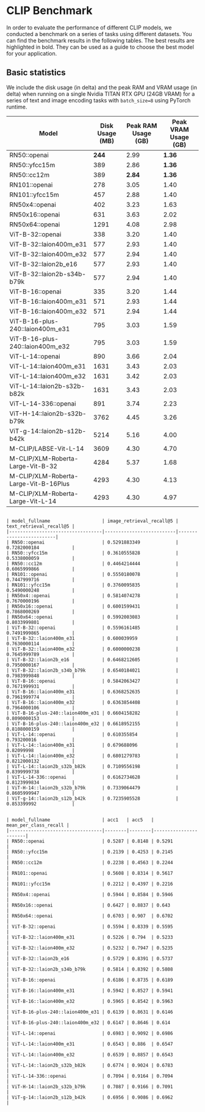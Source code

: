 # CLIP Benchmark

In order to evaluate the performance of different CLIP models, we conducted a benchmark on a series of tasks using different datasets. You can find the benchmark results in the following tables. The best results are highlighted in bold. They can be used as a guide to choose the best model for your application.


## Basic statistics

We include the disk usage (in delta) and the peak RAM and VRAM usage (in delta) when running on a single Nvidia TITAN RTX GPU (24GB VRAM) for a series of text and image encoding tasks with `batch_size=8` using PyTorch runtime.

| Model                                 | Disk Usage (MB) | Peak RAM Usage (GB) | Peak VRAM Usage (GB) |
|---------------------------------------|-----------------|---------------------|----------------------|
| RN50::openai                          | **244**         | 2.99                | **1.36**             |
| RN50::yfcc15m                         | 389             | 2.86                | **1.36**             |
| RN50::cc12m                           | 389             | **2.84**            | **1.36**             |
| RN101::openai                         | 278             | 3.05                | 1.40                 |
| RN101::yfcc15m                        | 457             | 2.88                | 1.40                 |
| RN50x4::openai                        | 402             | 3.23                | 1.63                 |
| RN50x16::openai                       | 631             | 3.63                | 2.02                 |
| RN50x64::openai                       | 1291            | 4.08                | 2.98                 |
| ViT-B-32::openai                      | 338             | 3.20                | 1.40                 |
| ViT-B-32::laion400m_e31               | 577             | 2.93                | 1.40                 |
| ViT-B-32::laion400m_e32               | 577             | 2.94                | 1.40                 |
| ViT-B-32::laion2b_e16                 | 577             | 2.93                | 1.40                 |
| ViT-B-32::laion2b-s34b-b79k           | 577             | 2.94                | 1.40                 |
| ViT-B-16::openai                      | 335             | 3.20                | 1.44                 |
| ViT-B-16::laion400m_e31               | 571             | 2.93                | 1.44                 |
| ViT-B-16::laion400m_e32               | 571             | 2.94                | 1.44                 |
| ViT-B-16-plus-240::laion400m_e31      | 795             | 3.03                | 1.59                 |
| ViT-B-16-plus-240::laion400m_e32      | 795             | 3.03                | 1.59                 |
| ViT-L-14::openai                      | 890             | 3.66                | 2.04                 |
| ViT-L-14::laion400m_e31               | 1631            | 3.43                | 2.03                 |
| ViT-L-14::laion400m_e32               | 1631            | 3.42                | 2.03                 |
| ViT-L-14::laion2b-s32b-b82k           | 1631            | 3.43                | 2.03                 |
| ViT-L-14-336::openai                  | 891             | 3.74                | 2.23                 |
| ViT-H-14::laion2b-s32b-b79k           | 3762            | 4.45                | 3.26                 |
| ViT-g-14::laion2b-s12b-b42k           | 5214            | 5.16                | 4.00                 |
| M-CLIP/LABSE-Vit-L-14                 | 3609            | 4.30                | 4.70                 |
| M-CLIP/XLM-Roberta-Large-Vit-B-32     | 4284            | 5.37                | 1.68                 |
| M-CLIP/XLM-Roberta-Large-Vit-B-16Plus | 4293            | 4.30                | 4.13                 |
| M-CLIP/XLM-Roberta-Large-Vit-L-14     | 4293            | 4.30                | 4.97                 |
 

````{dropdown} Zero-shot retrieval: MS COCO Captions

| model_fullname                   | image_retrieval_recall@5 | text_retrieval_recall@5 |
|----------------------------------|--------------------------|-------------------------|
| RN50::openai                     | 0.5291883349             | 0.7282000184            |
| RN50::yfcc15m                    | 0.3610555828             | 0.5338000059            |
| RN50::cc12m                      | 0.4464214444             | 0.6065999866            |
| RN101::openai                    | 0.5550180078             | 0.7447999716            |
| RN101::yfcc15m                   | 0.3760095835             | 0.5490000248            |
| RN50x4::openai                   | 0.5814074278             | 0.7670000196            |
| RN50x16::openai                  | 0.6001599431             | 0.7868000269            |
| RN50x64::openai                  | 0.5992003083             | 0.8033999801            |
| ViT-B-32::openai                 | 0.5596161485             | 0.7491999865            |
| ViT-B-32::laion400m_e31          | 0.600039959              | 0.7630000114            |
| ViT-B-32::laion400m_e32          | 0.6000000238             | 0.7645999789            |
| ViT-B-32::laion2b_e16            | 0.6468212605             | 0.7950000167            |
| ViT-B-32::laion2b_s34b_b79k      | 0.6540184021             | 0.7983999848            |
| ViT-B-16::openai                 | 0.5842063427             | 0.7671999931            |
| ViT-B-16::laion400m_e31          | 0.6368252635             | 0.7961999774            |
| ViT-B-16::laion400m_e32          | 0.6363854408             | 0.7964000106            |
| ViT-B-16-plus-240::laion400m_e31 | 0.6604158282             | 0.8090000153            |
| ViT-B-16-plus-240::laion400m_e32 | 0.6618952155             | 0.8108000159            |
| ViT-L-14::openai                 | 0.610355854              | 0.793200016             |
| ViT-L-14::laion400m_e31          | 0.679688096              | 0.82099998              |
| ViT-L-14::laion400m_e32          | 0.6801279783             | 0.8212000132            |
| ViT-L-14::laion2b_s32b_b82k      | 0.7109556198             | 0.8399999738            |
| ViT-L-14-336::openai             | 0.6162734628             | 0.8123999834            |
| ViT-H-14::laion2b_s32b_b79k      | 0.7339064479             | 0.8605999947            |
| ViT-g-14::laion2b_s12b_b42k      | 0.7235905528             | 0.853399992             |

````

````{dropdown} Zero-shot classification: ImageNetV2

| model_fullname                   | acc1   | acc5   | mean_per_class_recall |
|----------------------------------|--------|--------|-----------------------|
| RN50::openai                     | 0.5287 | 0.8148 | 0.5291                |
| RN50::yfcc15m                    | 0.2139 | 0.4253 | 0.2145                |
| RN50::cc12m                      | 0.2238 | 0.4563 | 0.2244                |
| RN101::openai                    | 0.5608 | 0.8314 | 0.5617                |
| RN101::yfcc15m                   | 0.2212 | 0.4397 | 0.2216                |
| RN50x4::openai                   | 0.5944 | 0.8584 | 0.5946                |
| RN50x16::openai                  | 0.6427 | 0.8837 | 0.643                 |
| RN50x64::openai                  | 0.6703 | 0.907  | 0.6702                |
| ViT-B-32::openai                 | 0.5594 | 0.8339 | 0.5595                |
| ViT-B-32::laion400m_e31          | 0.5226 | 0.794  | 0.5233                |
| ViT-B-32::laion400m_e32          | 0.5232 | 0.7947 | 0.5235                |
| ViT-B-32::laion2b_e16            | 0.5729 | 0.8391 | 0.5737                |
| ViT-B-32::laion2b_s34b_b79k      | 0.5814 | 0.8392 | 0.5808                |
| ViT-B-16::openai                 | 0.6186 | 0.8735 | 0.6189                |
| ViT-B-16::laion400m_e31          | 0.5942 | 0.8527 | 0.5941                |
| ViT-B-16::laion400m_e32          | 0.5965 | 0.8542 | 0.5963                |
| ViT-B-16-plus-240::laion400m_e31 | 0.6139 | 0.8631 | 0.6146                |
| ViT-B-16-plus-240::laion400m_e32 | 0.6147 | 0.8646 | 0.614                 |
| ViT-L-14::openai                 | 0.6983 | 0.9092 | 0.6986                |
| ViT-L-14::laion400m_e31          | 0.6543 | 0.886  | 0.6547                |
| ViT-L-14::laion400m_e32          | 0.6539 | 0.8857 | 0.6543                |
| ViT-L-14::laion2b_s32b_b82k      | 0.6774 | 0.9024 | 0.6783                |
| ViT-L-14-336::openai             | 0.7094 | 0.9164 | 0.7094                |
| ViT-H-14::laion2b_s32b_b79k      | 0.7087 | 0.9166 | 0.7091                |
| ViT-g-14::laion2b_s12b_b42k      | 0.6956 | 0.9086 | 0.6962                |

````